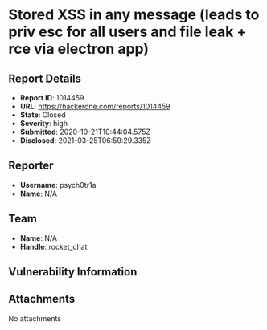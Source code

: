 # Stored XSS in any message (leads to priv esc for all users and file leak + rce via electron app)

## Report Details
- **Report ID**: 1014459
- **URL**: https://hackerone.com/reports/1014459
- **State**: Closed
- **Severity**: high
- **Submitted**: 2020-10-21T10:44:04.575Z
- **Disclosed**: 2021-03-25T06:59:29.335Z

## Reporter
- **Username**: psych0tr1a
- **Name**: N/A

## Team
- **Name**: N/A
- **Handle**: rocket_chat

## Vulnerability Information


## Attachments
No attachments
